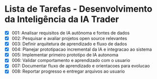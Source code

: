 # Lista de Tarefas - Desenvolvimento da Inteligência da IA Trader

- [X] 001: Analisar requisitos de IA autônoma e fontes de dados
- [X] 002: Pesquisar e avaliar projetos open source relevantes
- [X] 003: Definir arquitetura de aprendizado e fluxo de dados
- [X] 004: Planejar prototipacao incremental da IA e integracao ao sistema
- [X] 005: Implementar primeiro prototipo de IA autonoma
- [X] 006: Validar comportamento e aprendizado com o usuario
- [X] 007: Documentar fluxo de aprendizado e orientacoes para evolucao
- [X] 008: Reportar progresso e entregar arquivos ao usuario
